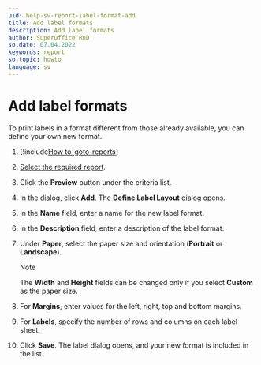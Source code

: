 ```yaml
---
uid: help-sv-report-label-format-add
title: Add label formats
description: Add label formats
author: SuperOffice RnD
so.date: 07.04.2022
keywords: report
so.topic: howto
language: sv
---
```


# Add label formats

To print labels in a format different from those already available, you can define your own new format.

1. [!include[How to-goto-reports](../includes/goto-reports.md)]
1. [Select the required report][1].
1. Click the **Preview** button under the criteria list.
1. In the dialog, click **Add**. The **Define Label Layout** dialog opens.
1. In the **Name** field, enter a name for the new label format.
1. In the **Description** field, enter a description of the label format.
1. Under **Paper**, select the paper size and orientation (**Portrait** or **Landscape**).

    > [!NOTE]
    > The **Width** and **Height** fields can be changed only if you select **Custom** as the paper size.

1. For **Margins**, enter values for the left, right, top and bottom margins.
1. For **Labels**, specify the number of rows and columns on each label sheet.
1. Click **Save**. The label dialog opens, and your new format is included in the list.

<!-- Referenced links -->
[1]: ../properties.md

<!-- Referenced images -->

